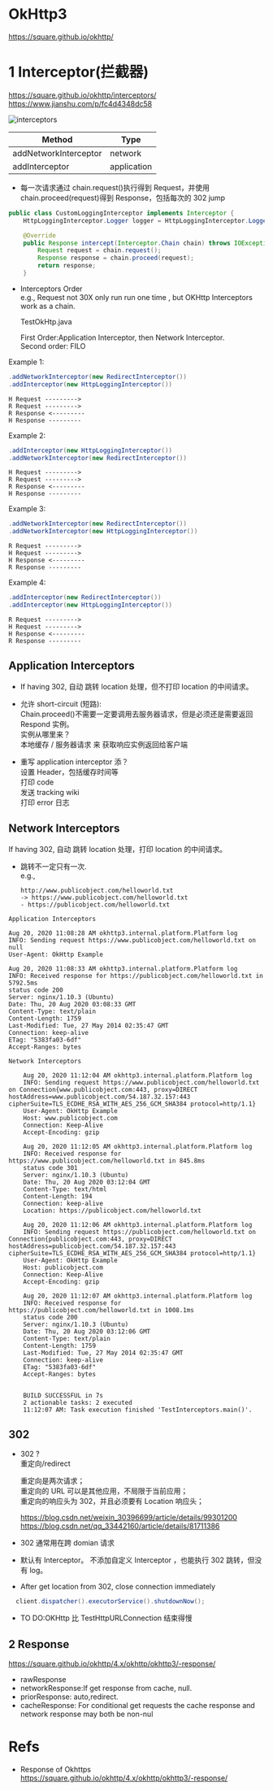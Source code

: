# OkHttp3

https://square.github.io/okhttp/

# 1 Interceptor(拦截器)

https://square.github.io/okhttp/interceptors/  
https://www.jianshu.com/p/fc4d4348dc58

![interceptors](https://square.github.io/okhttp/images/interceptors@2x.png)

| Method                | Type        |
| --------------------- | ----------- |
| addNetworkInterceptor | network     |
| addInterceptor        | application |

- 每一次请求通过 chain.request()执行得到 Request，并使用 chain.proceed(request)得到 Response，包括每次的 302 jump

```java
public class CustomLoggingInterceptor implements Interceptor {
    HttpLoggingInterceptor.Logger logger = HttpLoggingInterceptor.Logger.DEFAULT;

    @Override
    public Response intercept(Interceptor.Chain chain) throws IOException {
        Request request = chain.request();
        Response response = chain.proceed(request);
        return response;
    }
```

- Interceptors Order  
   e.g., Request not 30X only run run one time , but OKHttp Interceptors work as a chain.

  TestOkHtp.java

  First Order:Application Interceptor, then Network Interceptor.  
  Second order: FILO

Example 1:

```java
.addNetworkInterceptor(new RedirectInterceptor())
.addInterceptor(new HttpLoggingInterceptor())
```

```
H Request --------->
R Request --------->
R Response <---------
H Response ---------
```

Example 2:

```java
.addInterceptor(new HttpLoggingInterceptor())
.addNetworkInterceptor(new RedirectInterceptor())
```

```
H Request --------->
R Request --------->
R Response <---------
H Response ---------
```

Example 3:

```java
.addNetworkInterceptor(new RedirectInterceptor())
.addNetworkInterceptor(new HttpLoggingInterceptor())
```

```
R Request --------->
H Request --------->
H Response <---------
R Response ---------
```

Example 4:

```java
.addInterceptor(new RedirectInterceptor())
.addInterceptor(new HttpLoggingInterceptor())
```

```
R Request --------->
H Request --------->
H Response <---------
R Response ---------
```

## Application Interceptors

- If having 302, 自动 跳转 location 处理，但不打印 location 的中间请求。
- 允许 short-circuit (短路):  
   Chain.proceed()不需要一定要调用去服务器请求，但是必须还是需要返回 Respond 实例。  
   实例从哪里来？  
   本地缓存 / 服务器请求 来 获取响应实例返回给客户端

- 重写 application interceptor 添？  
  设置 Header，包括缓存时间等  
  打印 code  
  发送 tracking wiki  
  打印 error 日志

## Network Interceptors

If having 302, 自动 跳转 location 处理，打印 location 的中间请求。

- 跳转不一定只有一次.  
  e.g.,
  ```
  http://www.publicobject.com/helloworld.txt
  -> https://www.publicobject.com/helloworld.txt
  - https://publicobject.com/helloworld.txt
  ```

```
Application Interceptors

Aug 20, 2020 11:08:28 AM okhttp3.internal.platform.Platform log
INFO: Sending request https://www.publicobject.com/helloworld.txt on null
User-Agent: OkHttp Example

Aug 20, 2020 11:08:33 AM okhttp3.internal.platform.Platform log
INFO: Received response for https://publicobject.com/helloworld.txt in 5792.5ms
status code 200
Server: nginx/1.10.3 (Ubuntu)
Date: Thu, 20 Aug 2020 03:08:33 GMT
Content-Type: text/plain
Content-Length: 1759
Last-Modified: Tue, 27 May 2014 02:35:47 GMT
Connection: keep-alive
ETag: "5383fa03-6df"
Accept-Ranges: bytes
```

```
Network Interceptors

    Aug 20, 2020 11:12:04 AM okhttp3.internal.platform.Platform log
    INFO: Sending request https://www.publicobject.com/helloworld.txt on Connection{www.publicobject.com:443, proxy=DIRECT hostAddress=www.publicobject.com/54.187.32.157:443 cipherSuite=TLS_ECDHE_RSA_WITH_AES_256_GCM_SHA384 protocol=http/1.1}
    User-Agent: OkHttp Example
    Host: www.publicobject.com
    Connection: Keep-Alive
    Accept-Encoding: gzip

    Aug 20, 2020 11:12:05 AM okhttp3.internal.platform.Platform log
    INFO: Received response for https://www.publicobject.com/helloworld.txt in 845.8ms
    status code 301
    Server: nginx/1.10.3 (Ubuntu)
    Date: Thu, 20 Aug 2020 03:12:04 GMT
    Content-Type: text/html
    Content-Length: 194
    Connection: keep-alive
    Location: https://publicobject.com/helloworld.txt

    Aug 20, 2020 11:12:06 AM okhttp3.internal.platform.Platform log
    INFO: Sending request https://publicobject.com/helloworld.txt on Connection{publicobject.com:443, proxy=DIRECT hostAddress=publicobject.com/54.187.32.157:443 cipherSuite=TLS_ECDHE_RSA_WITH_AES_256_GCM_SHA384 protocol=http/1.1}
    User-Agent: OkHttp Example
    Host: publicobject.com
    Connection: Keep-Alive
    Accept-Encoding: gzip

    Aug 20, 2020 11:12:07 AM okhttp3.internal.platform.Platform log
    INFO: Received response for https://publicobject.com/helloworld.txt in 1008.1ms
    status code 200
    Server: nginx/1.10.3 (Ubuntu)
    Date: Thu, 20 Aug 2020 03:12:06 GMT
    Content-Type: text/plain
    Content-Length: 1759
    Last-Modified: Tue, 27 May 2014 02:35:47 GMT
    Connection: keep-alive
    ETag: "5383fa03-6df"
    Accept-Ranges: bytes


    BUILD SUCCESSFUL in 7s
    2 actionable tasks: 2 executed
    11:12:07 AM: Task execution finished 'TestInterceptors.main()'.
```

## 302

- 302 ?  
  重定向/redirect

  重定向是两次请求；  
  重定向的 URL 可以是其他应用，不局限于当前应用；  
  重定向的响应头为 302，并且必须要有 Location 响应头；

  https://blog.csdn.net/weixin_30396699/article/details/99301200  
  https://blog.csdn.net/qq_33442160/article/details/81711386

- 302 通常用在跨 domian 请求
- 默认有 Interceptor。 不添加自定义 Interceptor ，也能执行 302 跳转，但没有 log。

- After get location from 302, close connection immediately

```java
  client.dispatcher().executorService().shutdownNow();
```

- TO DO:OKHttp 比 TestHttpURLConnection 结束得慢

## 2 Response

https://square.github.io/okhttp/4.x/okhttp/okhttp3/-response/

- rawResponse
- networkResponse:If get response from cache, null.
- priorResponse: auto,redirect.
- cacheResponse: For conditional get requests the cache response and network response may both be non-nul

# Refs

- Response of Okhttps https://square.github.io/okhttp/4.x/okhttp/okhttp3/-response/
